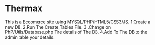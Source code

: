 # Thermax
This is a Eccomerce site using MYSQL/PHP/HTML5/CSS3/JS. 1.Create a new DB. 
2.Run The Create_Tables File. 3
.Change on PhP/Utils/Database.php The details of The DB. 
4.Add To The DB to the admin table your details.
